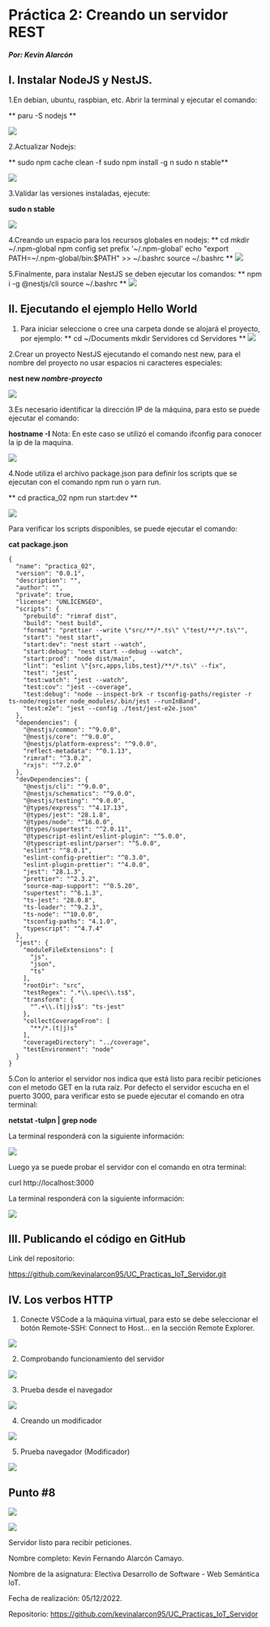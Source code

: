 
# Práctica 2: Creando un servidor REST

***Por: Kevin Alarcón***

## **I. Instalar NodeJS y NestJS.**

1.En debian, ubuntu, raspbian, etc. Abrir la terminal y ejecutar el comando:

  ** paru -S nodejs **
  
  ![](https://github.com/kevinalarcon95/SEMANTIC-WEB-OF-THINGS/blob/main/Practica%202/Practica%202/Imagenes/INstalaci%C3%B3n%20nodejs.jpg)

2.Actualizar Nodejs:

 ** 
 sudo npm cache clean -f
 sudo npm install -g n
 sudo n stable**
 
 ![](https://github.com/kevinalarcon95/SEMANTIC-WEB-OF-THINGS/blob/main/Practica%202/Practica%202/Imagenes/Actualizacion%20nodejs.jpg)
 
 3.Validar las versiones instaladas, ejecute:

**sudo n stable**

![](https://github.com/kevinalarcon95/SEMANTIC-WEB-OF-THINGS/blob/main/Practica%202/Practica%202/Imagenes/verificar%20version.jpg)

4.Creando un espacio para los recursos globales en nodejs:
**
cd
mkdir ~/.npm-global
npm config set prefix '~/.npm-global'
echo "export PATH=~/.npm-global/bin:$PATH" >> ~/.bashrc
source ~/.bashrc
**
![](https://github.com/kevinalarcon95/SEMANTIC-WEB-OF-THINGS/blob/main/Practica%202/Practica%202/Imagenes/Creando%20directorio.jpg)

5.Finalmente, para instalar NestJS se deben ejecutar los comandos:
**
npm i -g @nestjs/cli
source ~/.bashrc
**
![](https://github.com/kevinalarcon95/SEMANTIC-WEB-OF-THINGS/blob/main/Practica%202/Practica%202/Imagenes/instalacion%20NetJs.jpg)

## **II. Ejecutando el ejemplo Hello World**
 
1. Para iniciar seleccione o cree una carpeta donde se alojará el proyecto, por ejemplo:
**
cd ~/Documents
mkdir Servidores
cd Servidores
**
![](https://github.com/kevinalarcon95/SEMANTIC-WEB-OF-THINGS/blob/main/Practica%202/Practica%202/Imagenes/directorio.jpg)

2.Crear un proyecto NestJS ejecutando el comando nest new, para el nombre del proyecto no usar espacios ni caracteres especiales:

**nest new *nombre-proyecto***

![](https://github.com/kevinalarcon95/SEMANTIC-WEB-OF-THINGS/blob/main/Practica%202/Practica%202/Imagenes/creacion%20del%20proyecto.jpg)

3.Es necesario identificar la dirección IP de la máquina, para esto se puede ejecutar el comando:

**hostname -I**
Nota: En este caso se utilizó el comando ifconfig para conocer la ip de la maquina.

![](https://github.com/kevinalarcon95/SEMANTIC-WEB-OF-THINGS/blob/main/Practica%202/Practica%202/Imagenes/ip%20de%20la%20maquina.jpg)

4.Node utiliza el archivo package.json para definir los scripts que se ejecutan con el comando npm run o yarn run. 

**
cd practica_02
npm run start:dev
**

![](https://github.com/kevinalarcon95/SEMANTIC-WEB-OF-THINGS/blob/main/Practica%202/Practica%202/Imagenes/package.jpg)

Para verificar los scripts disponibles, se puede ejecutar el comando:

**cat package.json**

~~~
{
  "name": "practica_02",
  "version": "0.0.1",
  "description": "",
  "author": "",
  "private": true,
  "license": "UNLICENSED",
  "scripts": {
    "prebuild": "rimraf dist",
    "build": "nest build",
    "format": "prettier --write \"src/**/*.ts\" \"test/**/*.ts\"",
    "start": "nest start",
    "start:dev": "nest start --watch",
    "start:debug": "nest start --debug --watch",
    "start:prod": "node dist/main",
    "lint": "eslint \"{src,apps,libs,test}/**/*.ts\" --fix",
    "test": "jest",
    "test:watch": "jest --watch",
    "test:cov": "jest --coverage",
    "test:debug": "node --inspect-brk -r tsconfig-paths/register -r ts-node/register node_modules/.bin/jest --runInBand",
    "test:e2e": "jest --config ./test/jest-e2e.json"
  },
  "dependencies": {
    "@nestjs/common": "^9.0.0",
    "@nestjs/core": "^9.0.0",
    "@nestjs/platform-express": "^9.0.0",
    "reflect-metadata": "^0.1.13",
    "rimraf": "^3.0.2",
    "rxjs": "^7.2.0"
  },
  "devDependencies": {
    "@nestjs/cli": "^9.0.0",
    "@nestjs/schematics": "^9.0.0",
    "@nestjs/testing": "^9.0.0",
    "@types/express": "^4.17.13",
    "@types/jest": "28.1.8",
    "@types/node": "^16.0.0",
    "@types/supertest": "^2.0.11",
    "@typescript-eslint/eslint-plugin": "^5.0.0",
    "@typescript-eslint/parser": "^5.0.0",
    "eslint": "^8.0.1",
    "eslint-config-prettier": "^8.3.0",
    "eslint-plugin-prettier": "^4.0.0",
    "jest": "28.1.3",
    "prettier": "^2.3.2",
    "source-map-support": "^0.5.20",
    "supertest": "^6.1.3",
    "ts-jest": "28.0.8",
    "ts-loader": "^9.2.3",
    "ts-node": "^10.0.0",
    "tsconfig-paths": "4.1.0",
    "typescript": "^4.7.4"
  },
  "jest": {
    "moduleFileExtensions": [
      "js",
      "json",
      "ts"
    ],
    "rootDir": "src",
    "testRegex": ".*\\.spec\\.ts$",
    "transform": {
      "^.+\\.(t|j)s$": "ts-jest"
    },
    "collectCoverageFrom": [
      "**/*.(t|j)s"
    ],
    "coverageDirectory": "../coverage",
    "testEnvironment": "node"
  }
}
~~~

5.Con lo anterior el servidor nos indica que está listo para recibir peticiones con el metodo GET en la ruta raíz. Por defecto el servidor escucha en el puerto 3000, para verificar esto se puede ejecutar el comando en otra terminal:

**netstat -tulpn | grep node**

La terminal responderá con la siguiente información:

![](https://github.com/kevinalarcon95/SEMANTIC-WEB-OF-THINGS/blob/main/Practica%202/Practica%202/Imagenes/respuesta%20servidor.jpg)

Luego ya se puede probar el servidor con el comando en otra terminal:

curl http://localhost:3000

La terminal responderá con la siguiente información:

![](https://github.com/kevinalarcon95/SEMANTIC-WEB-OF-THINGS/blob/main/Practica%202/Practica%202/Imagenes/Hello.jpg)

## **III. Publicando el código en GitHub**

Link del repositorio:

https://github.com/kevinalarcon95/UC_Practicas_IoT_Servidor.git

## **IV. Los verbos HTTP**

1. Conecte VSCode a la máquina virtual, para esto se debe seleccionar el botón Remote-SSH: Connect to Host... en la sección Remote Explorer.

![](https://github.com/kevinalarcon95/SEMANTIC-WEB-OF-THINGS/blob/main/Practica%202/Practica%202/Imagenes/remote.jpg)

2. Comprobando funcionamiento del servidor

![](https://github.com/kevinalarcon95/SEMANTIC-WEB-OF-THINGS/blob/main/Practica%202/Practica%202/Imagenes/funcionamiento%20Servidor.jpg)

3. Prueba desde el navegador

![](https://github.com/kevinalarcon95/SEMANTIC-WEB-OF-THINGS/blob/main/Practica%202/Practica%202/Imagenes/prueba%20navegador.jpg)

4. Creando un modificador

![](https://github.com/kevinalarcon95/SEMANTIC-WEB-OF-THINGS/blob/main/Practica%202/Practica%202/Imagenes/mensaje%20modificado.jpg)

5. Prueba navegador (Modificador)

![](https://github.com/kevinalarcon95/SEMANTIC-WEB-OF-THINGS/blob/main/Practica%202/Practica%202/Imagenes/picacku.jpg)

## Punto #8

![](https://github.com/kevinalarcon95/SEMANTIC-WEB-OF-THINGS/blob/main/Practica%202/Practica%202/Imagenes/crud.jpg)

![](https://github.com/kevinalarcon95/SEMANTIC-WEB-OF-THINGS/blob/main/Practica%202/Practica%202/Imagenes/postman.jpg)

Servidor listo para recibir peticiones.

Nombre completo: Kevin Fernando Alarcón Camayo.

Nombre de la asignatura: Electiva Desarrollo de Software - Web Semántica loT.

Fecha de realización: 05/12/2022.

Repositorio: https://github.com/kevinalarcon95/UC_Practicas_IoT_Servidor
